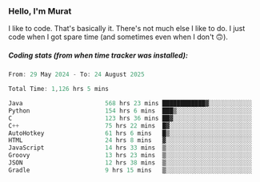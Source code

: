 ### Hello, I'm Murat

I like to code. That's basically it. There's not much else I like to do. I just code when I got spare time (and sometimes even when I don't 🙃).

##### Coding stats (from when time tracker was installed):
<!--START_SECTION:wakatime-->

```cpp
From: 29 May 2024 - To: 24 August 2025

Total Time: 1,126 hrs 5 mins

Java                       568 hrs 23 mins ████████████▓░░░░░░░░░░░░   50.18 %
Python                     154 hrs 6 mins  ███▒░░░░░░░░░░░░░░░░░░░░░   13.60 %
C                          123 hrs 36 mins ██▓░░░░░░░░░░░░░░░░░░░░░░   10.91 %
C++                        75 hrs 22 mins  █▓░░░░░░░░░░░░░░░░░░░░░░░   06.66 %
AutoHotkey                 61 hrs 6 mins   █▒░░░░░░░░░░░░░░░░░░░░░░░   05.39 %
HTML                       24 hrs 8 mins   ▓░░░░░░░░░░░░░░░░░░░░░░░░   02.13 %
JavaScript                 14 hrs 33 mins  ▒░░░░░░░░░░░░░░░░░░░░░░░░   01.29 %
Groovy                     13 hrs 23 mins  ▒░░░░░░░░░░░░░░░░░░░░░░░░   01.18 %
JSON                       12 hrs 38 mins  ▒░░░░░░░░░░░░░░░░░░░░░░░░   01.12 %
Gradle                     9 hrs 15 mins   ▒░░░░░░░░░░░░░░░░░░░░░░░░   00.82 %
```

<!--END_SECTION:wakatime-->
